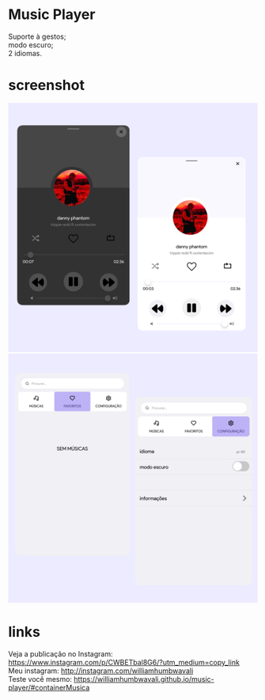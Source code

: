 # Music Player
Suporte à gestos;<br/>
modo escuro; <br/>
2 idiomas.

# screenshot 

<img src="Imagem/D17F101B-AFC0-4929-B7E3-1EB72D083092.jpeg"/>

<img src="Imagem/840852A7-5DCC-484F-AA45-3AF0A9495F2C.jpeg"/>

# links

Veja a publicação no Instagram: https://www.instagram.com/p/CWBETbal8G6/?utm_medium=copy_link
<br/> 
Meu instagram: http://instagram.com/williamhumbwavali
<br/>
Teste você mesmo: https://williamhumbwavali.github.io/music-player/#containerMusica
